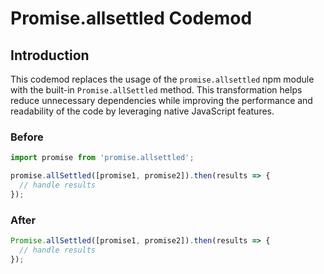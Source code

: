 # Promise.allsettled Codemod

## Introduction

This codemod replaces the usage of the `promise.allsettled` npm module with the built-in `Promise.allSettled` method. This transformation helps reduce unnecessary dependencies while improving the performance and readability of the code by leveraging native JavaScript features.

### Before

```javascript
import promise from 'promise.allsettled';

promise.allSettled([promise1, promise2]).then(results => {
  // handle results
});
```

### After

```javascript
Promise.allSettled([promise1, promise2]).then(results => {
  // handle results
});
```